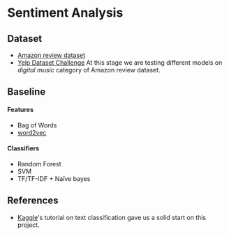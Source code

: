 # Sentiment Analysis

## Dataset
* [Amazon review dataset](http://jmcauley.ucsd.edu/data/amazon/)
* [Yelp Dataset Challenge](https://www.yelp.ca/dataset_challenge)
At this stage we are testing different models on *digital music* category of Amazon review dataset.

## Baseline

#### Features
* Bag of Words
* [word2vec](https://radimrehurek.com/gensim/models/word2vec.html)

#### Classifiers
* Random Forest
* SVM
* TF/TF-IDF + Naïve bayes


## References
* [Kaggle](https://www.kaggle.com/c/word2vec-nlp-tutorial/details/part-1-for-beginners-bag-of-words)'s tutorial
on text classification gave us a solid start on this project.
